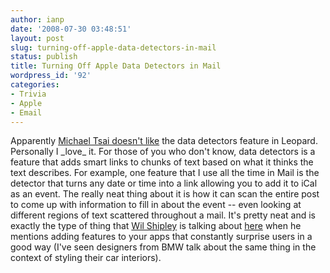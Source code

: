 ```yaml
---
author: ianp
date: '2008-07-30 03:48:51'
layout: post
slug: turning-off-apple-data-detectors-in-mail
status: publish
title: Turning Off Apple Data Detectors in Mail
wordpress_id: '92'
categories:
- Trivia
- Apple
- Email
---
```


Apparently [Michael Tsai doesn't like][1] the data detectors feature in
Leopard. Personally I \_love\_ it. For those of you who don't know, data
detectors is a feature that adds smart links to chunks of text based on
what it thinks the text describes. For example, one feature that I use
all the time in Mail is the detector that turns any date or time into a
link allowing you to add it to iCal as an event. The really neat thing
about it is how it can scan the entire post to come up with information
to fill in about the event -- even looking at different regions of text
scattered throughout a mail. It's pretty neat and is exactly the type of
thing that [Wil Shipley][2] is talking about [here][3] when he mentions
adding features to your apps that constantly surprise users in a good
way (I've seen designers from BMW talk about the same thing in the
context of styling their car interiors).

[1]: http://mjtsai.com/blog/2008/07/29/turning-off-apple-data-detectors-in-mail/
[2]: http://wilshipley.com/
[3]: http://www.viddler.com/explore/rentzsch/videos/4/
